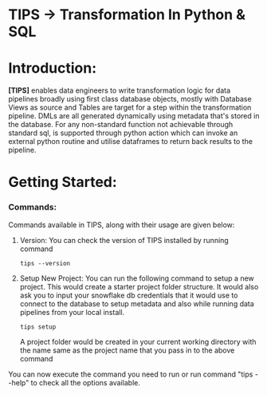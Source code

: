 # TIPS -> Transformation In Python & SQL

Introduction:
=============
**[TIPS]** enables data engineers to write transformation logic for data pipelines broadly using first class database objects, mostly with Database Views as source and Tables are target for a step within the transformation pipeline. DMLs are all generated dynamically using metadata that's stored in the database. For any non-standard function not achievable through standard sql, is supported through python action which can invoke an external python routine and utilise dataframes to return back results to the pipeline.

Getting Started:
===
### Commands:
Commands available in TIPS, along with their usage are given below:

1. Version:
   You can check the version of TIPS installed by running command 
    ```
    tips --version
    ```
2. Setup New Project:
   You can run the following command to setup a new project. This would create a starter project folder structure. It would also ask you to input your snowflake db credentials that it would use to connect to the database to setup metadata and also while running data pipelines from your local install.
    ```
    tips setup
    ```
    A project folder would be created in your current working directory with the name same as the project name that you pass in to the above command

You can now execute the command you need to run or run command "tips --help" to check all the options available.


